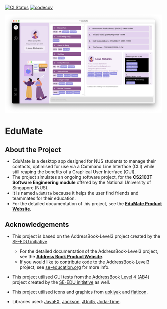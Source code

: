 [![CI Status](https://github.com/AY2223S2-CS2103T-W14-2/tp/workflows/Java%20CI/badge.svg)](https://github.com/AY2223S2-CS2103T-W14-2/tp/actions)
[![codecov](https://codecov.io/gh/AY2223S2-CS2103T-W14-2/tp/branch/master/graph/badge.svg?token=CWWQU0O304)](https://codecov.io/gh/AY2223S2-CS2103T-W14-2/tp)

![Ui](docs/images/Ui.png)

# EduMate

## About the Project
* EduMate is a desktop app designed for NUS students to manage their contacts, optimised for use via a Command Line Interface (CLI) while still reaping the benefits of a Graphical User Interface (GUI).
* The project simulates an ongoing software project, for the **CS2103T Software Engineering module** offered by the National University of Singapore (NUS).
* It is named `EduMate` because it helps the user find friends and teammates for their education.
* For the detailed documentation of this project, see the **[EduMate Product Website](https://ay2223s2-cs2103t-w14-2.github.io/tp/)**.


## Acknowledgements
* This project is based on the AddressBook-Level3 project created by the [SE-EDU initiative](https://se-education.org).
  * For the detailed documentation of the AddressBook-Level3 project, see the **[Address Book Product Website](https://se-education.org/addressbook-level3)**.
  * If you would like to contribute code to the AddressBook-Level3 project, see [se-education.org](https://se-education.org#https://se-education.org/#contributing) for more info.

* This project utilised GUI tests from the [AddressBook Level 4 (AB4)](https://github.com/se-edu/addressbook-level4) project created by the [SE-EDU initiative](https://se-education.org) as well. 
* This project utilised icons and graphics from [upklyak](https://www.freepik.com/free-vector/pensive-people-think-about-question-problem-vector-flat-set-curious-doubt-confused-puzzled-women-men-with-hand-head-chin-expression-people-making-decision-choice_23639641.htm) and [flaticon](https://www.flaticon.com).

* Libraries used: [JavaFX](https://openjfx.io/), [Jackson](https://github.com/FasterXML/jackson), [JUnit5](https://github.com/junit-team/junit5), [Joda-Time](https://www.joda.org/joda-time/index.html).
